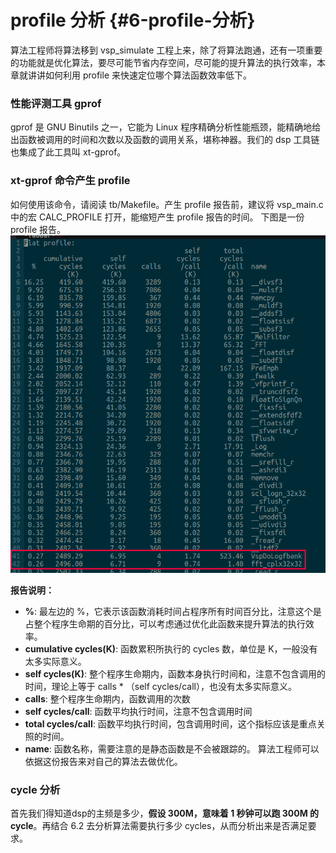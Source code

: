 # profile 分析 {#6-profile-分析}

算法工程师将算法移到 vsp\_simulate 工程上来，除了将算法跑通，还有一项重要的功能就是优化算法，要尽可能节省内存空间，尽可能的提升算法的执行效率，本章就讲讲如何利用 profile 来快速定位哪个算法函数效率低下。

### 性能评测工具 gprof

gprof 是 GNU Binutils 之一，它能为 Linux 程序精确分析性能瓶颈，能精确地给出函数被调用的时间和次数以及函数的调用关系，堪称神器。我们的 dsp 工具链也集成了此工具叫 xt-gprof。

### xt-gprof 命令产生 profile

如何使用该命令，请阅读 tb/Makefile。产生 profile 报告前，建议将 vsp\_main.c 中的宏 CALC\_PROFILE 打开，能缩短产生 profile 报告的时间。 下图是一份 profile 报告。![](/assets/选区_115.png)

**报告说明：**

* **%**: 最左边的 %，它表示该函数消耗时间占程序所有时间百分比，注意这个是占整个程序生命期的百分比，可以考虑通过优化此函数来提升算法的执行效率。
* **cumulative cycles\(K\)**: 函数累积所执行的 cycles 数，单位是 K，一般没有太多实际意义。
* **self cycles\(K\)**: 整个程序生命期内，函数本身执行时间和，注意不包含调用的时间，理论上等于 calls \* （self cycles/call），也没有太多实际意义。
* **calls**: 整个程序生命期内，函数调用的次数
* **self cycles/call**: 函数平均执行时间，注意不包含调用时间
* **total cycles/call**: 函数平均执行时间，包含调用时间，这个指标应该是重点关照的时间。
* **name**: 函数名称，需要注意的是静态函数是不会被跟踪的。 算法工程师可以依据这份报告来对自己的算法去做优化。

### cycle 分析

首先我们得知道dsp的主频是多少，**假设 300M，意味着 1 秒钟可以跑 300M 的 cycle**。再结合 6.2 去分析算法需要执行多少 cycles，从而分析出来是否满足要求。

